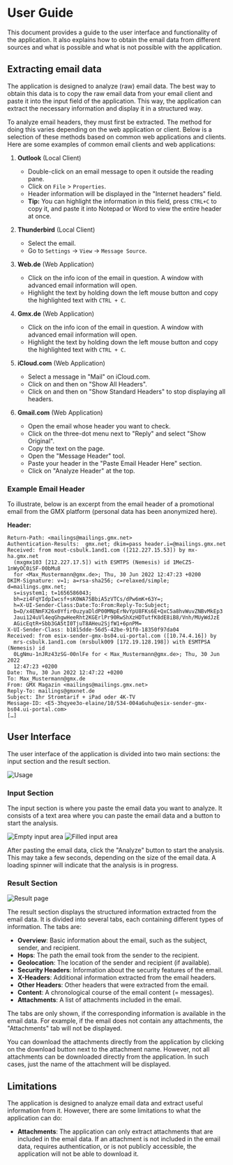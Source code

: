 # User Guide

This document provides a guide to the user interface and functionality of the application. It also explains how to obtain the email data from different sources and what is possible and what is not possible with the application.

## Extracting email data

The application is designed to analyze (raw) email data. The best way to obtain this data is to copy the raw email data from your email client and paste it into the input field of the application. This way, the application can extract the necessary information and display it in a structured way.

To analyze email headers, they must first be extracted. The method for doing this varies depending on the web application or client. Below is a selection of these methods based on common web applications and clients. Here are some examples of common email clients and web applications:

1. **Outlook** (Local Client)

    - Double-click on an email message to open it outside the reading pane.
    - Click on `File` > `Properties`.
    - Header information will be displayed in the "Internet headers" field.
    - **Tip:** You can highlight the information in this field, press `CTRL+C` to copy it, and paste it into Notepad or Word to view the entire header at once.

2. **Thunderbird** (Local Client)

    - Select the email.
    - Go to `Settings` -> `View` -> `Message Source`.

3. **Web.de** (Web Application)

    - Click on the info icon of the email in question. A window with advanced email information will open.
    - Highlight the text by holding down the left mouse button and copy the highlighted text with `CTRL + C`.

4. **Gmx.de** (Web Application)

    - Click on the info icon of the email in question. A window with advanced email information will open.
    - Highlight the text by holding down the left mouse button and copy the highlighted text with `CTRL + C`.

5. **iCloud.com** (Web Application)

    - Select a message in "Mail" on iCloud.com.
    - Click on and then on "Show All Headers".
    - Click on and then on "Show Standard Headers" to stop displaying all headers.

6. **Gmail.com** (Web Application)

    - Open the email whose header you want to check.
    - Click on the three-dot menu next to "Reply" and select "Show Original".
    - Copy the text on the page.
    - Open the "Message Header" tool.
    - Paste your header in the "Paste Email Header Here" section.
    - Click on "Analyze Header" at the top.

### Example Email Header

To illustrate, below is an excerpt from the email header of a promotional email from the GMX platform (personal data has been anonymized here).

**Header:**

```
Return-Path: <mailings@mailings.gmx.net>
Authentication-Results:  gmx.net; dkim=pass header.i=@mailings.gmx.net
Received: from mout-csbulk.1and1.com ([212.227.15.53]) by mx-ha.gmx.net
  (mxgmx103 [212.227.17.5]) with ESMTPS (Nemesis) id 1MeCZ5-1nWyOC0iSF-00bMu8
  for <Max_Mustermann@gmx.de>; Thu, 30 Jun 2022 12:47:23 +0200
DKIM-Signature: v=1; a=rsa-sha256; c=relaxed/simple; d=mailings.gmx.net;
  s=isystem1; t=1656586043;
  bh=zi4FqYIdpIwcsf+sK0WA75BbiA5zVTCs/dPw6mK+63Y=;
  h=X-UI-Sender-Class:Date:To:From:Reply-To:Subject;
  b=D/x4ENmFX26x0Yfir0uzyaDldP00MNpErNvYpU8FKs6E+QxC5a8hvWuvZNBvMkEp3
  Jaui124uVl4eqGhgwHeeRht2KGErlPr90RwShXzHDTutfK8dE8iB8/Vnh/MUyWdJzE
  AGicEqtR+Sbb3GA5tI0TjuT8AHeu2SjfW1+6pnPM=
X-UI-Sender-Class: b1815dde-56d5-42be-91f0-18350f97da04
Received: from esix-sender-gmx-bs04.ui-portal.com ([10.74.4.16]) by
  mrs-csbulk.1and1.com (mrsbulk009 [172.19.128.198]) with ESMTPSA (Nemesis) id
  0LgNmu-1nJRz43zSG-00nlFe for < Max_Mustermann@gmx.de>; Thu, 30 Jun 2022
  12:47:23 +0200
Date: Thu, 30 Jun 2022 12:47:22 +0200
To: Max_Mustermann@gmx.de
From: GMX Magazin <mailings@mailings.gmx.net>
Reply-To: mailings@gmxnet.de
Subject: Ihr Stromtarif + iPad oder 4K-TV
Message-ID: <E5-3hqyee3o-elaine/10/534-004a6uhu@esix-sender-gmx-bs04.ui-portal.com>
[…]
```

## User Interface

The user interface of the application is divided into two main sections: the input section and the result section.

![Usage](../assets/flow.gif)

### Input Section

The input section is where you paste the email data you want to analyze. It consists of a text area where you can paste the email data and a button to start the analysis.

![Empty input area](../assets/input_area_empty.png)
![Filled input area](../assets/input_area_filled.png)

After pasting the email data, click the "Analyze" button to start the analysis. This may take a few seconds, depending on the size of the email data. A loading spinner will indicate that the analysis is in progress.

### Result Section

![Result page](../assets/screenshot.png)

The result section displays the structured information extracted from the email data. It is divided into several tabs, each containing different types of information. The tabs are:

-   **Overview**: Basic information about the email, such as the subject, sender, and recipient.
-   **Hops**: The path the email took from the sender to the recipient.
-   **Geolocation**: The location of the sender and recipient (if available).
-   **Security Headers**: Information about the security features of the email.
-   **X-Headers**: Additional information extracted from the email headers.
-   **Other Headers**: Other headers that were extracted from the email.
-   **Content**: A chronological course of the email content (= messages).
-   **Attachments**: A list of attachments included in the email.

The tabs are only shown, if the corresponding information is available in the email data. For example, if the email does not contain any attachments, the "Attachments" tab will not be displayed.

You can download the attachments directly from the application by clicking on the download button next to the attachment name. However, not all attachments can be downloaded directly from the application. In such cases, just the name of the attachment will be displayed.

## Limitations

The application is designed to analyze email data and extract useful information from it. However, there are some limitations to what the application can do:

-   **Attachments**: The application can only extract attachments that are included in the email data. If an attachment is not included in the email data, requires authentication, or is not publicly accessible, the application will not be able to download it.
